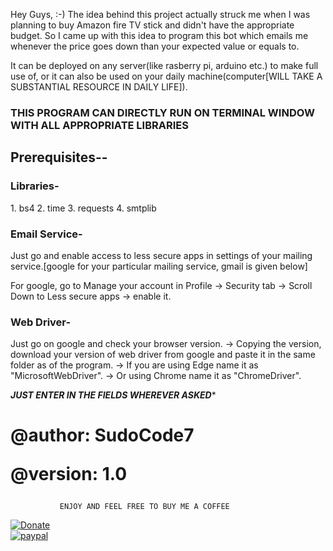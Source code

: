 Hey Guys, :-)
The idea behind this project actually struck me when I was planning to buy 
Amazon fire TV stick and didn't have the appropriate budget. So I came up
with this idea to program this bot which emails me whenever the price goes
down than your expected value or equals to.

It can be deployed on any server(like rasberry pi, arduino etc.) to make
full use of, or it can also be used on your daily machine(computer[WILL
TAKE A SUBSTANTIAL RESOURCE IN DAILY LIFE]).
<h3>THIS PROGRAM CAN DIRECTLY RUN ON TERMINAL WINDOW WITH ALL APPROPRIATE LIBRARIES</h3>

<h2>Prerequisites--</h2>

<h3>Libraries-</h3>
1. bs4
2. time
3. requests
4. smtplib

<h3>Email Service-</h3>
Just go and enable access to less secure apps in settings of your mailing
service.[google for your particular mailing service, gmail is given below]

For google, go to Manage your account in Profile -> Security tab -> Scroll
Down to Less secure apps -> enable it.

<h3>Web Driver-</h3>
Just go on google and check your browser version. -> Copying the version,
download your version of web driver from google and paste it in the same 
folder as of the program.
-> If you are using Edge name it as "MicrosoftWebDriver".
-> Or using Chrome name it as "ChromeDriver".


*************JUST ENTER IN THE FIELDS WHEREVER ASKED**************
                 

<h1>@author: SudoCode7 
  
@version: 1.0</h1>

               ENJOY AND FEEL FREE TO BUY ME A COFFEE
             
        
[![Donate](https://img.shields.io/badge/Donate-PayPal-green.svg)](https://www.paypal.me/SudoCode7)        
[![paypal](https://www.paypalobjects.com/en_US/i/btn/btn_donateCC_LG.gif)](https://www.paypal.me/SudoCode7)

